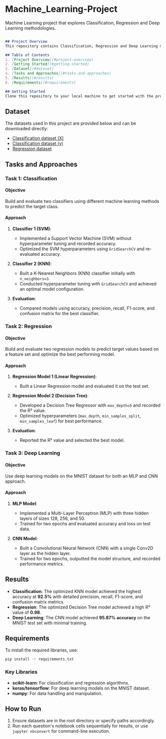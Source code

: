 # Machine_Learning-Project
Machine Learning project that explores Classification, Regression and Deep Learning methodologies.

```markdown

## Project Overview
This repository contains Classification, Regression and Deep Learning methodologies, which consists of three short tasks covering various machine learning concepts. The project demonstrates key machine learning skills, such as classification, regression, and deep learning.

## Table of Contents
1. [Project Overview](#project-overview)
2. [Getting Started](#getting-started)
3. [Dataset](#dataset)
4. [Tasks and Approaches](#tasks-and-approaches)
5. [Results](#results)
6. [Requirements](#requirements)

## Getting Started
Clone this repository to your local machine to get started with the project.

```

## Dataset
The datasets used in this project are provided below and can be downloaded directly:

- [Classification dataset (X)](https://ncl.instructure.com/courses/53509/files/7659751?wrap=1)
- [Classification dataset (y)](https://ncl.instructure.com/courses/53509/files/7659755?wrap=1)
- [Regression dataset](https://ncl.instructure.com/courses/53509/files/7657710?wrap=1)

## Tasks and Approaches
### Task 1: Classification
#### Objective
Build and evaluate two classifiers using different machine learning methods to predict the target class.

#### Approach
1. **Classifier 1 (SVM)**:
   - Implemented a Support Vector Machine (SVM) without hyperparameter tuning and recorded accuracy.
   - Optimized the SVM hyperparameters using `GridSearchCV` and re-evaluated accuracy.
   
2. **Classifier 2 (KNN)**:
   - Built a K-Nearest Neighbors (KNN) classifier initially with `n_neighbors=3`.
   - Conducted hyperparameter tuning with `GridSearchCV` and achieved an optimal model configuration.
   
3. **Evaluation**:
   - Compared models using accuracy, precision, recall, F1-score, and confusion matrix for the best classifier.

### Task 2: Regression
#### Objective
Build and evaluate two regression models to predict target values based on a feature set and optimize the best performing model.

#### Approach
1. **Regression Model 1 (Linear Regression)**:
   - Built a Linear Regression model and evaluated it on the test set.
   
2. **Regression Model 2 (Decision Tree)**:
   - Developed a Decision Tree Regressor with `max_depth=5` and recorded the R² value.
   - Optimized hyperparameters (`max_depth`, `min_samples_split`, `min_samples_leaf`) for best performance.

3. **Evaluation**:
   - Reported the R² value and selected the best model.

### Task 3: Deep Learning
#### Objective
Use deep learning models on the MNIST dataset for both an MLP and CNN approach.

#### Approach
1. **MLP Model**:
   - Implemented a Multi-Layer Perceptron (MLP) with three hidden layers of sizes 128, 256, and 50.
   - Trained for two epochs and evaluated accuracy and loss on test data.

2. **CNN Model**:
   - Built a Convolutional Neural Network (CNN) with a single Conv2D layer as the hidden layer.
   - Trained for two epochs, outputted the model structure, and recorded performance metrics.

## Results
- **Classification**: The optimized KNN model achieved the highest accuracy at **92.5%** with detailed precision, recall, F1-score, and confusion matrix metrics.
- **Regression**: The optimized Decision Tree model achieved a high R² value of **0.98**.
- **Deep Learning**: The CNN model achieved **95.87% accuracy** on the MNIST test set with minimal training.

## Requirements
To install the required libraries, use:

```bash
pip install -r requirements.txt
```

### Key Libraries
- **scikit-learn**: For classification and regression algorithms.
- **keras/tensorflow**: For deep learning models on the MNIST dataset.
- **numpy**: For data handling and manipulation.

## How to Run
1. Ensure datasets are in the root directory or specify paths accordingly.
2. Run each question's notebook cells sequentially for results, or use `jupyter nbconvert` for command-line execution.

```
